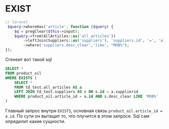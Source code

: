 
# EXIST
```php
// laravel
 $query->whereHas('article', function ($query) {
    $q = pregClear($this->input);
    $query->from(AllArticles::as('all_articles'))
        ->leftJoin(Suppliers::as('suppliers'), 'suppliers.id', '=', 'all_articles.supplierid')
        ->where('suppliers.desc_clear','like', "MOB%");
}); 
```
Сгенеит вот такой sql
```sql  
SELECT *
FROM product_oil
WHERE EXISTS (
	SELECT *
	FROM td_test.all_articles AS a
	LEFT JOIN td_test.suppliers AS s ON s.id = a.supplierid
	WHERE product_oil.article_id = a.id AND s.desc_clear LIKE 'MOB%'
)
```

Главный запрос внутри `EXISTS`, основная связь `product_oil.article_id = a.id`. По сути он вытащит то, что плучится в этом запросе. Sql сам определит какие сущности.
